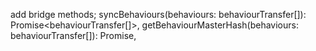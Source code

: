 add bridge methods;
  syncBehaviours(behaviours: behaviourTransfer[]): Promise<behaviourTransfer[]>,
  getBehaviourMasterHash(behaviours: behaviourTransfer[]): Promise<number>,